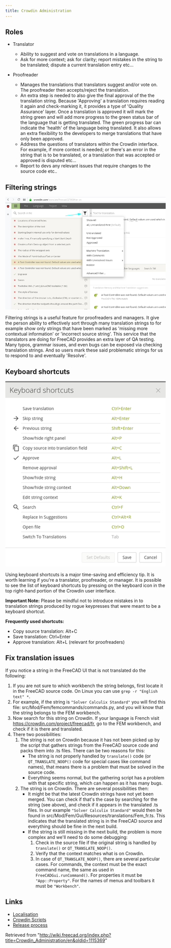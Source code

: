 ```yaml
---
title: Crowdin Administration
---
```


## Roles

- Translator

  - Ability to suggest and vote on translations in a language.
  - Ask for more context; ask for clarity; report mistakes in the string to be translated; dispute a current translation entry etc...

- Proofreader
  - Manages the translations that translators suggest and/or vote on. The proofreader then accepts/reject the translation.
  - An extra step is needed to also give the final approval of the the translation string. Because 'Approving' a translation requires reading it again and check-marking it, it provides a type of 'Quality Assurance' layer. Once a translation is approved it will mark the string green and will add more progress to the green status bar of the language that is getting translated. The green progress bar can indicate the 'health' of the language being translated. It also allows an extra flexibility to the developers to merge translations that have only been approved.
  - Address the questions of translators within the Crowdin interface. For example, if more context is needed; or there's an error in the string that is to be translated, or a translation that was accepted or approved is disputed etc...
  - Report to devs any relevant issues that require changes to the source code etc..

## Filtering strings

![](/src/assets/images/Crowdin_Filter_Strings.png)

Filtering strings is a useful feature for proofreaders and managers. It give the person ability to effectively sort through many translation strings to for example show only strings that have been marked as 'missing more contextual information' or 'incorrect source string'. This service that the translators are doing for FreeCAD provides an extra layer of QA testing. Many typos, grammar issues, and even bugs can be exposed via checking translation strings. And so users mark these said problematic strings for us to respond to and eventually 'Resolve'.

## Keyboard shortcuts

![](/src/assets/images/Crowdin_keyboard_shortcuts.png)

Using keyboard shortcuts is a major time-saving and efficiency tip. It is worth learning if you're a translator, proofreader, or manager. It is possible to see the list of keyboard shortcuts by pressing on the keyboard icon in the top right-hand portion of the Crowdin user interface.

**Important Note:** Please be mindful not to introduce mistakes in to translation strings produced by rogue keypresses that were meant to be a keyboard shortcut.

**Frequently used shortcuts:**

- Copy source translation: Alt+C
- Save translation: Ctrl+Enter
- Approve translation: Alt+L (relevant for proofreaders)

## Fix translation issues

If you notice a string in the FreeCAD UI that is not translated do the following:

1. If you are not sure to which workbench the string belongs, first locate it in the FreeCAD source code. On Linux you can use `grep -r "English text" *`.
2. For example, if the string is `"Solver Calculix Standard"` you will find this file: src/Mod/Fem/femcommands/commands.py, and you will know that the string belongs to the FEM workbench.
3. Now search for this string on Crowdin. If your language is French visit <https://crowdin.com/project/freecad/fr>, go to the FEM workbench, and check if it is there and translated.
4. There two possibilities:
   1. The string is not on Crowdin because it has not been picked up by the script that gathers strings from the FreeCAD source code and packs them into .ts files. There can be two reasons for this:
      - The string is not properly handled by `translate()` code (or `QT_TRANSLATE_NOOP()` code for special cases like command names), that means there is a problem that must be solved in the source code.
      - Everything seems normal, but the gathering script has a problem with that specific string, which can happen as it has many bugs.
   2. The string is on Crowdin. There are several possibilities then:
      - It might be that the latest Crowdin strings have not yet been merged. You can check if that's the case by searching for the string (see above), and check if it appears in the translated .ts files. In our example `"Solver Calculix Standard"` would then be found in src/Mod/Fem/Gui/Resources/translations/Fem_fr.ts. This indicates that the translated string is in the FreeCAD source and everything should be fine in the next build.
      - If the string is still missing in the next build, the problem is more complex and we'll need to do some debugging:
        1. Check in the source file if the original string is handled by `translate()` or `QT_TRANSLATE_NOOP()`.
        2. Verify that the context matches what is on Crowdin.
        3. In case of `QT_TRANSLATE_NOOP()`, there are several particular cases. For commands, the context must be the exact command name, the same as used in `FreeCADGui.runCommand()`. For properties it must be `"App::Property"`. For the names of menus and toolbars it must be `"Workbench"`.

## Links

- [Localisation](/Localisation "Localisation")
- [Crowdin Scripts](/Crowdin_Scripts "Crowdin Scripts")
- [Release process](/Release_process "Release process")

Retrieved from "<http://wiki.freecad.org/index.php?title=Crowdin_Administration/en&oldid=1115369>"
